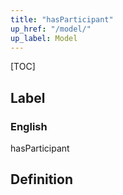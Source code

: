 ```yaml
---
title: "hasParticipant"
up_href: "/model/"
up_label: Model
---
```


[TOC]

## Label

### English
hasParticipant


## Definition



    
